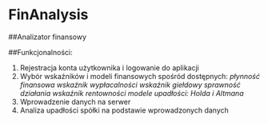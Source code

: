 # FinAnalysis #
##Analizator finansowy

##Funkcjonalności:

1. Rejestracja konta użytkownika i logowanie do aplikacji
2. Wybór wskaźników i modeli finansowych spośród dostępnych:
  *płynność finansowa
  wskaźnik wypłacalności
  wskaźnik giełdowy
  sprawność działania
  wskaźnik rentowności
  modele upadłości: Holda i Altmana*
3. Wprowadzenie danych na serwer
3. Analiza upadłości spółki na podstawie wprowadzonych danych
